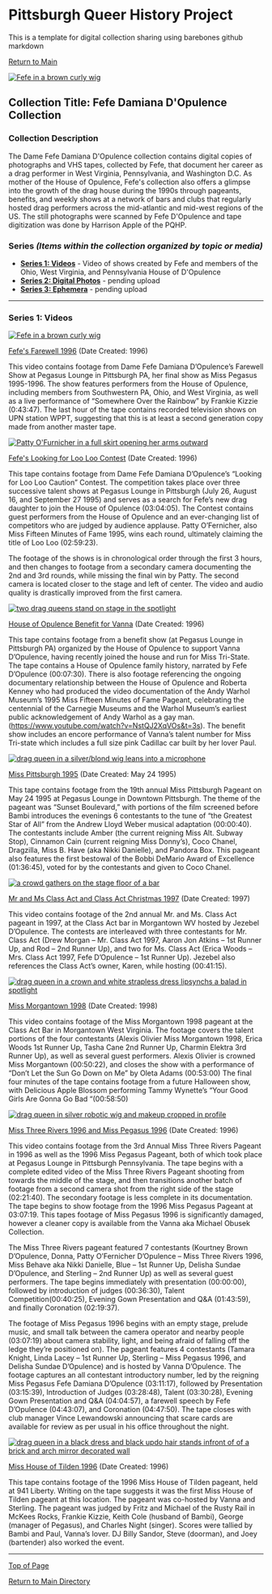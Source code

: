 # Pittsburgh Queer History Project
This is a template for digital collection sharing using barebones github markdown

[Return to Main](https://github.com/happle-happle/pqhp-digital-archive/tree/main)


[![Fefe in a brown curly wig](/collections/Fefe-Collection/image-files/farewellthumb.png)](https://github.com/happle-happle/pqhp-digital-archive/blob/main/collections/GCN-Collection/GCN.md)
## Collection Title: Fefe Damiana D'Opulence Collection
### Collection Description
The Dame Fefe Damiana D'Opulence collection contains digital copies of photographs and VHS tapes, collected by Fefe, that document her career as a drag performer in West Virginia, Pennsylvania, and Washington D.C. As mother of the House of Opulence, Fefe's collection also offers a glimpse into the growth of the drag house during the 1990s through pageants, benefits, and weekly shows at a network of bars and clubs that regularly hosted drag performers across the mid-atlantic and mid-west regions of the US. The still photographs were scanned by Fefe D'Opulence and tape digitization was done by Harrison Apple of the PQHP.

### Series *(Items within the collection organized by topic or media)*
- [**Series 1: Videos**](#series-1-videos) - Video of shows created by Fefe and members of the Ohio, West Virginia, and Pennsylvania House of D'Opulence
- [**Series 2: Digital Photos**](#series-2-digital-photos) - pending upload
- [**Series 3: Ephemera**](#series-3-ephemera) - pending upload

---
### Series 1: Videos
[![Fefe in a brown curly wig](/collections/Fefe-Collection/image-files/farewellthumb.png)](https://vimeo.com/277889247)

[Fefe's Farewell 1996](https://vimeo.com/277889247)
(Date Created: 1996)

This video contains footage from Dame Fefe Damiana D’Opulence’s Farewell Show at Pegasus Lounge in Pittsburgh PA, her final show as Miss Pegasus 1995-1996. The show features performers from the House of Opulence, including members from Southwestern PA, Ohio, and West Virginia, as well as a live performance of “Somewhere Over the Rainbow” by Frankie Kizzie (0:43:47). The last hour of the tape contains recorded television shows on UPN station WPPT, suggesting that this is at least a second generation copy made from another master tape.

[![Patty O'Furnicher in a full skirt opening her arms outward](/collections/Fefe-Collection/image-files/looloothumb.png)](https://vimeo.com/277281206)

[Fefe's Looking for Loo Loo Contest](https://vimeo.com/277281206)
(Date Created: 1996)

This tape contains footage from Dame Fefe Damiana D’Opulence’s “Looking for Loo Loo Caution” Contest. The competition takes place over three successive talent shows at Pegasus Lounge in Pittsburgh (July 26, August 16, and September 27 1995) and serves as a search for Fefe’s new drag daughter to join the House of Opulence (03:04:05). The Contest contains guest performers from the House of Opulence and an ever-changing list of competitors who are judged by audience applause. Patty O’Fernicher, also Miss Fifteen Minutes of Fame 1995, wins each round, ultimately claiming the title of Loo Loo (02:59:23).


The footage of the shows is in chronological order through the first 3 hours, and then changes to footage from a secondary camera documenting the 2nd and 3rd rounds, while missing the final win by Patty. The second camera is located closer to the stage and left of center. The video and audio quality is drastically improved from the first camera.

[![two drag queens stand on stage in the spotlight](/collections/Fefe-Collection/image-files/benefitvannathumb.png)](https://vimeo.com/276487811)

[House of Opulence Benefit for Vanna](https://vimeo.com/276487811)
(Date Created: 1996)

This tape contains footage from a benefit show (at Pegasus Lounge in Pittsburgh PA) organized by the House of Opulence to support Vanna D’Opulence, having recently joined the house and run for Miss Tri-State. The tape contains a House of Opulence family history, narrated by Fefe D’Opulence (00:07:30). There is also footage referencing the ongoing documentary relationship between the House of Opulence and Roberta Kenney who had produced the video documentation of the Andy Warhol Museum’s 1995 Miss Fifteen Minutes of Fame Pageant, celebrating the centennial of the Carnegie Museums and the Warhol Museum’s earliest public acknowledgement of Andy Warhol as a gay man. (https://www.youtube.com/watch?v=NstQJ2XqVOs&t=3s). The benefit show includes an encore performance of Vanna’s talent number for Miss Tri-state which includes a full size pink Cadillac car built by her lover Paul.

[![drag queen in a silver/blond wig leans into a microphone](/collections/Fefe-Collection/image-files/mspgh95thumb.png)](https://vimeo.com/276488681)

[Miss Pittsburgh 1995](https://vimeo.com/276488681)
(Date Created: May 24 1995)

This tape contains footage from the 19th annual Miss Pittsburgh Pageant on May 24 1995 at Pegasus Lounge in Downtown Pittsburgh. The theme of the pageant was “Sunset Boulevard,” with portions of the film screened before Bambi introduces the evenings 6 contestants to the tune of “the Greatest Star of All” from the Andrew Lloyd Weber musical adaptation (00:00:40). The contestants include Amber (the current reigning Miss Alt. Subway Stop), Cinnamon Cain (current reigning Miss Donny’s), Coco Chanel, Dragzilla, Miss B. Have (aka Nikki Danielle), and Pandora Box. This pageant also features the first bestowal of the Bobbi DeMario Award of Excellence (01:36:45), voted for by the contestants and given to Coco Chanel.

[![a crowd gathers on the stage floor of a bar](/collections/Fefe-Collection/image-files/classactthumb.png)](https://vimeo.com/278924372)

[Mr and Ms Class Act and Class Act Christmas 1997](https://vimeo.com/278924372)
(Date Created: 1997)

This video contains footage of the 2nd annual Mr. and Ms. Class Act pageant in 1997, at the Class Act bar in Morgantown WV hosted by Jezebel D’Opulence. The contests are interleaved with three contestants for Mr. Class Act (Drew Morgan – Mr. Class Act 1997, Aaron Jon Atkins – 1st Runner Up, and Rod – 2nd Runner Up), and two for Ms. Class Act (Erica Woods – Mrs. Class Act 1997, Fefe D’Opulence – 1st Runner Up). Jezebel also references the Class Act’s owner, Karen, while hosting (00:41:15).

[![drag queen in a crown and white strapless dress lipsynchs a balad in spotlight](/collections/Fefe-Collection/image-files/morgantownthumb.png)](https://vimeo.com/276488166)

[Miss Morgantown 1998](https://vimeo.com/276488166)
(Date Created: 1998)

This video contains footage of the Miss Morgantown 1998 pageant at the Class Act Bar in Morgantown West Virginia. The footage covers the talent portions of the four contestants (Alexis Olivier Miss Morgantown 1998, Erica Woods 1st Runner Up, Tasha Cane 2nd Runner Up, Charmin Elektra 3rd Runner Up), as well as several guest performers. Alexis Olivier is crowned Miss Morgantown (00:50:22), and closes the show with a performance of “Don’t Let the Sun Go Down on Me” by Oleta Adams (00:53:00) The final four minutes of the tape contains footage from a future Halloween show, with Delicious Apple Blossom performing Tammy Wynette’s “Your Good Girls Are Gonna Go Bad “(00:58:50)

[![drag queen in silver robotic wig and makeup cropped in profile](/collections/Fefe-Collection/image-files/3riversthumb.png)](https://vimeo.com/277281804)

[Miss Three Rivers 1996 and Miss Pegasus 1996](https://vimeo.com/277281804)
(Date Created: 1996)

This video contains footage from the 3rd Annual Miss Three Rivers Pageant in 1996 as well as the 1996 Miss Pegasus Pageant, both of which took place at Pegasus Lounge in Pittsburgh Pennsylvania. The tape begins with a complete edited video of the Miss Three Rivers Pageant shooting from towards the middle of the stage, and then transitions another batch of footage from a second camera shot from the right side of the stage (02:21:40). The secondary footage is less complete in its documentation. The tape begins to show footage from the 1996 Miss Pegasus Pageant at 03:07:19. This tapes footage of Miss Pegasus 1996 is significantly damaged, however a cleaner copy is available from the Vanna aka Michael Obusek Collection.


The Miss Three Rivers pageant featured 7 contestants (Kourtney Brown D’Opulence, Donna, Patty O’Fernicher D’Opulence – Miss Three Rivers 1996, Miss Behave aka Nikki Danielle, Blue – 1st Runner Up, Delisha Sundae D’Opulence, and Sterling – 2nd Runner Up) as well as several guest performers. The tape begins immediately with presentation (00:00:00), followed by introduction of judges (00:36:30), Talent Competition(00:40:25), Evening Gown Presentation and Q&A (01:43:59), and finally Coronation (02:19:37).


The footage of Miss Pegasus 1996 begins with an empty stage, prelude music, and small talk between the camera operator and nearby people (03:07:19) about camera stability, light, and being afraid of falling off the ledge they’re positioned on). The pageant features 4 contestants (Tamara Knight, Linda Lacey – 1st Runner Up, Sterling – Miss Pegasus 1996, and Delisha Sundae D’Opulence) and is hosted by Vanna D’Opulence. The footage captures an all contestant introductory number, led by the reigning Miss Pegasus Fefe Damiana D’Opulence (03:11:17), followed by Presentation (03:15:39), Introduction of Judges (03:28:48), Talent (03:30:28), Evening Gown Presentation and Q&A (04:04:57), a farewell speech by Fefe D’Opulence (04:43:07), and Coronation (04:47:50). The tape closes with club manager Vince Lewandowski announcing that scare cards are available for review as per usual in his office throughout the night.

[![drag queen in a black dress and black updo hair stands infront of of a brick and arch mirror decorated wall](/collections/Fefe-Collection/image-files/hotthumb.png)](https://vimeo.com/277901236)

[Miss House of Tilden 1996](https://vimeo.com/277901236)
(Date Created: 1996)

This tape contains footage of the 1996 Miss House of Tilden pageant, held at 941 Liberty. Writing on the tape suggests it was the first Miss House of Tilden pageant at this location. The pageant was co-hosted by Vanna and Sterling. The pageant was judged by Fritz and Michael of the Rusty Rail in McKees Rocks, Frankie Kizzie, Keith Cole (husband of Bambi), George (manager of Pegasus), and Charles Night (singer). Scores were tallied by Bambi and Paul, Vanna’s lover. DJ Billy Sandor, Steve (doorman), and Joey (bartender) also worked the event.

---

[Top of Page](#pittsburgh-queer-history-project)

[Return to Main Directory](https://github.com/happle-happle/pqhp-digital-archive/tree/main)
